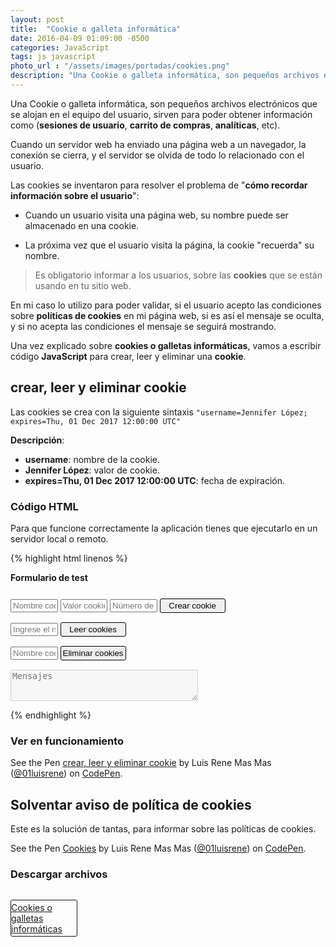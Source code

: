 ```yaml
---
layout: post
title:  "Cookie o galleta informática"
date: 2016-04-09 01:09:00 -0500
categories: JavaScript
tags: js javascript
photo_url : "/assets/images/portadas/cookies.png"
description: "Una Cookie o galleta informática, son pequeños archivos electrónicos que se alojan en el equipo del usuario, sirven para poder obtener información"
---
```

Una Cookie o galleta informática, son pequeños archivos electrónicos que se alojan en el equipo del usuario, sirven para poder obtener información como (**sesiones de usuario**, **carrito de compras**, **analíticas**, etc).

Cuando un servidor web ha enviado una página web a un navegador, la conexión se cierra, y el servidor se olvida de todo lo relacionado con el usuario.

Las cookies se inventaron para resolver el problema de "**cómo recordar información sobre el usuario**":

* Cuando un usuario visita una página web, su nombre puede ser almacenado en una cookie.

* La próxima vez que el usuario visita la página, la cookie "recuerda" su nombre.

> Es obligatorio informar a los usuarios, sobre las **cookies** que se están usando en tu sitio web.

En mi caso lo utilizo para poder validar, si el usuario acepto las condiciones sobre **políticas de cookies** en mi página web, si es así el mensaje se oculta, y si no acepta las condiciones el mensaje se seguirá mostrando.

Una vez explicado sobre **cookies o galletas informáticas**, vamos a escribir código **JavaScript** para crear, leer y eliminar una **cookie**.

## crear, leer y eliminar cookie

Las cookies se crea con la siguiente sintaxis `"username=Jennifer López; expires=Thu, 01 Dec 2017 12:00:00 UTC"`

**Descripción**:

* **username**: nombre de la cookie.
* **Jennifer López**: valor de cookie.
* **expires=Thu, 01 Dec 2017 12:00:00 UTC**: fecha de expiración.

### Código HTML

Para que funcione correctamente la aplicación tienes que ejecutarlo en un servidor local o remoto.

{% highlight html linenos %}
<!DOCTYPE html>
<html lang="es">
<head>
<meta charset="UTF-8">
<title>Cookies</title>
<style>
  /*No es tan importante*/
  h4{margin:0 0 10px 0;}
  .child-form{display:inline-block;width: 15%;}
  .btn{display: inline-block;border-radius: 3px;border:thin solid;cursor:pointer;padding: 3px 0; margin-top: 15px;width: 105px;}
  .message{color: green;display: block;height: 20px;margin-top: 15px;min-height: 50px;width: 300px;}
  .error{color:red;}
</style>
</head>
<body>
	<!--No cambiar las id de los tags html-->
<h4>Formulario de test</h4>
<form>
  <!--Contenedor del nombre cookie-->
  <input type="text" class="child-form" id="name_cookie_txt" placeholder="Nombre cookie">
  <!--Contenedor del valor cookie-->
  <input type="text" class="child-form" id="cookie_valor_txta" placeholder="Valor cookie">
   <!--Contenedor del valor numérico (días de vida de la cookie)-->
  <input type="text" class="child-form" id="num_dias_expirar_txt" placeholder="Número de días">
   <!--Botón para crear la cookie-->
  <button class="child-form btn" id="crear_cookie_btn">Crear cookie</button>
  <br>
  <!--Contenedor del nombre de la cookie a leer-->
  <input type="text" class="child-form" id="leer_cookie_txt" placeholder="Ingrese el nombre de la cookie">
  <!--Botón para leer la cookie-->
  <button class="child-form btn" id="leer_cookie_btn">Leer cookies</button>
  <br>
    <!--Contenedor del nombre de la cookie a eliminar-->
  <input type="text" class="child-form" id="eliminar_txt" placeholder="Nombre cookie a eliminar">
  <!--Botón para eliminar la cookie-->
  <button class="child-form btn" id="eliminar_cookie_btn">Eliminar cookies</button>
</form>
<textarea class="child-form message" placeholder="Mensajes" disabled></textarea>
<script src="https://code.jquery.com/jquery-1.12.0.min.js"></script>
<script>
'use strict';
$(function(){
 //función para crear las cookies
function crearCookie(cookie_nombre, cookie_valor, exdays) {
    var d = new Date();
    d.setTime(d.getTime() + (exdays*24*60*60*1000));
    var expires = "expires="+d.toUTCString();
    document.cookie = cookie_nombre + "=" + cookie_valor + "; " + expires + "; path=/";
}
 //función para leer las cookies
function leerCookie(cookie_nombre) {
    var name = cookie_nombre + "=";
    var ca = document.cookie.split(';');
    for(var i=0; i<ca.length; i++) {
        var c = ca[i];
        while (c.charAt(0)==' ') c = c.substring(1);
        if (c.indexOf(name) == 0) return c.substring(name.length,c.length);
    }
    return "";
}
 //función para eliminar las cookies
function eliminarCookie(cookie_nombre) {
   return document.cookie = cookie_nombre + '=;expires=Thu, 01 Jan 1970 00:00:01 GMT; path=/';
}
//crear cookie cuando el usuario de clic en el botón Crear cookie
 $('#crear_cookie_btn').on('click', function(e){
  e.preventDefault();
  var nCookie = $('#name_cookie_txt').val();
  var cValor = $('#cookie_valor_txta').val();
  var nDias = $('#num_dias_expirar_txt').val();
  var reg = /^([0-9]\s*)*$/;
  if(nCookie == 0){
    $('.message').addClass('error');
    $('.message').html('Ingrese el nombre de la cookie');
    return false;
  }
   if(cValor == 0){
    $('.message').addClass('error');
    $('.message').html('Ingrese el valor para cookie a crear');
     return false;
  }
  if(reg.test(nDias) && nDias != ""){
   crearCookie(nCookie, cValor, nDias);
    var d = new Date();
    d.setTime(d.getTime() + (nDias*24*60*60*1000));
   $('.message').removeClass('error');
   $('.message').html("Nombre cookie: "+nCookie+"="+cValor+"; expires="+d);
  }else{
    $('.message').addClass('error');
    $('.message').html('Ingrese un valor numérico, equivale a los días de vida de la cookie.');
    return false;
  }
  
 });

  //leer cookie cuando el usuario de clic en el botón Leer cookie
  $('#leer_cookie_btn').on('click', function(e){
    e.preventDefault();
    var nameCookieText = $('#leer_cookie_txt').val();
    var cookie = leerCookie(nameCookieText);
    if(nameCookieText != ""){
      if(cookie != ""){
        $('.message').removeClass('error');
        $('.message').html("Cookie: "+nameCookieText+"="+cookie);
      }else{
        $('.message').addClass('error');
        $('.message').html("Cookie: Null");
      }
    }else{
      $('.message').addClass('error');
      $('.message').text("Ingresa el nombre de la cookie");
    }
  });
  
  //eliminar cookie cuando el usuario de clic en el botón Eliminar cookie
  $('#eliminar_cookie_btn').on('click', function(e){
    e.preventDefault();
    var cEliminar = $('#eliminar_txt').val();
    var cLeer = leerCookie(cEliminar);
   if(cEliminar != ""){
      if(cLeer != ""){
        eliminarCookie(cEliminar);
        $('.message').removeClass('error');
        $('.message').html('Cookie eliminada : ' + cEliminar );
      }else{
        $('.message').addClass('error');
        $('.message').html('No existe cookie con ese nombre');
      }
    }else{
      $('.message').addClass('error');
      $('.message').html('Ingrese nombre de la cookie a eliminar');
    }
  });

});
</script>
</body>
</html>
{% endhighlight %}

### Ver en funcionamiento

<p data-height="300" data-theme-id="0" data-slug-hash="yOvBRo" data-default-tab="result" data-user="01luisrene" class="codepen">See the Pen <a href="http://codepen.io/01luisrene/pen/yOvBRo/">crear, leer y eliminar cookie</a> by Luis Rene Mas Mas (<a href="http://codepen.io/01luisrene">@01luisrene</a>) on <a href="http://codepen.io">CodePen</a>.</p>

## Solventar aviso de política de cookies

Este es la solución de tantas, para informar sobre las políticas de cookies.

<p data-height="268" data-theme-id="0" data-slug-hash="KzQPvN" data-default-tab="result" data-user="01luisrene" class="codepen">See the Pen <a href="http://codepen.io/01luisrene/pen/KzQPvN/">Cookies</a> by Luis Rene Mas Mas (<a href="http://codepen.io/01luisrene">@01luisrene</a>) on <a href="http://codepen.io">CodePen</a>.</p>

### Descargar archivos

<a class="btn btn-link" href="https://gist.github.com/01luisrene/978fcfa7c32e993736c1fa6d01e3d085" target="_blank">Cookies o galletas informáticas</a>

